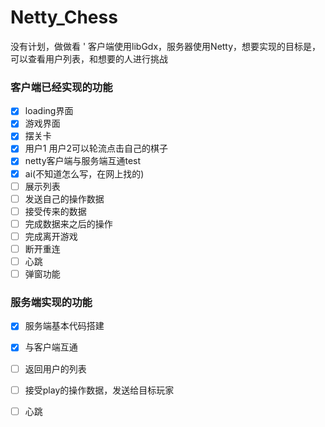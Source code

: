 # Netty_Chess
没有计划，做做看
'
客户端使用libGdx，服务器使用Netty，想要实现的目标是，可以查看用户列表，和想要的人进行挑战

### 客户端已经实现的功能

- [x] loading界面
- [x] 游戏界面
- [x] 摆关卡
- [x] 用户1  用户2可以轮流点击自己的棋子
- [x] netty客户端与服务端互通test
- [x] ai(不知道怎么写，在网上找的)
- [ ] 展示列表
- [ ] 发送自己的操作数据
- [ ] 接受传来的数据
- [ ] 完成数据来之后的操作
- [ ] 完成离开游戏
- [ ] 断开重连
- [ ] 心跳
- [ ] 弹窗功能

### 服务端实现的功能
- [x] 服务端基本代码搭建
- [x] 与客户端互通
- [ ] 返回用户的列表
- [ ] 接受play的操作数据，发送给目标玩家
- [ ] 心跳

  
